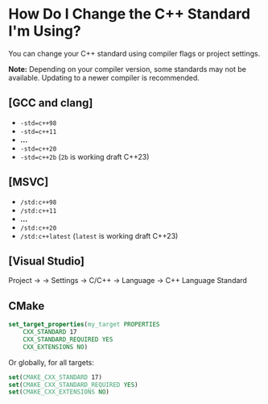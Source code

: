 # How Do I Change the C++ Standard I'm Using?

You can change your C++ standard using compiler flags or project settings.

**Note:** Depending on your compiler version, some standards may not be available.
Updating to a newer compiler is recommended.

## [GCC and clang]
- `-std=c++98`
- `-std=c++11`
- **...**
- `-std=c++20`
- `-std=c++2b`
(`2b` is working draft C++23)

## [MSVC]
- `/std:c++98`
- `/std:c++11`
- **...**
- `/std:c++20`
- `/std:c++latest`
(`latest` is working draft C++23)

## [Visual Studio]
Project → <name> → Settings → C/C++ → Language →  C++ Language Standard

## CMake
```cmake
set_target_properties(my_target PROPERTIES
    CXX_STANDARD 17
    CXX_STANDARD_REQUIRED YES
    CXX_EXTENSIONS NO)
```
Or globally, for all targets:
```cmake
set(CMAKE_CXX_STANDARD 17)
set(CMAKE_CXX_STANDARD_REQUIRED YES)
set(CMAKE_CXX_EXTENSIONS NO)
```